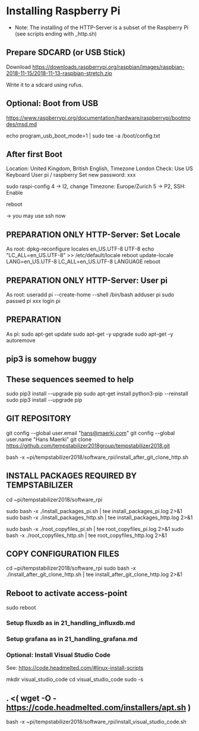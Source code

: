 # Installing Raspberry Pi

- Note: The installing of the HTTP-Server is a subset of the Raspberry Pi (see scripts ending with _http.sh)

## Prepare SDCARD (or USB Stick)

Download
https://downloads.raspberrypi.org/raspbian/images/raspbian-2018-11-15/2018-11-13-raspbian-stretch.zip

Write it to a sdcard using rufus.

## Optional: Boot from USB

https://www.raspberrypi.org/documentation/hardware/raspberrypi/bootmodes/msd.md

echo program_usb_boot_mode=1 | sudo tee -a /boot/config.txt

## After first Boot
Location: United Kingdom, British English, Timezone London
Check: Use US Keyboard
User pi / raspberry
Set new password: xxx

sudo raspi-config
  4 -> I2, change Timezone: Europe/Zurich
  5 -> P2, SSH: Enable

reboot

-> you may use ssh now

## PREPARATION ONLY HTTP-Server: Set Locale
As root:
dpkg-reconfigure locales
  en_US.UTF-8 UTF-8
echo "LC_ALL=en_US.UTF-8" >> /etc/default/locale
reboot
update-locale LANG=en_US.UTF-8 LC_ALL=en_US.UTF-8 LANGUAGE
reboot

## PREPARATION ONLY HTTP-Server: User pi
As root:
useradd pi --create-home --shell /bin/bash
adduser pi sudo
passwd pi
xxx
login pi

## PREPARATION
As pi:
sudo apt-get update
sudo apt-get -y upgrade
sudo apt-get -y autoremove

## pip3 is somehow buggy
## These sequences seemed to help
sudo pip3 install --upgrade pip
sudo apt-get install python3-pip --reinstall
sudo pip3 install --upgrade pip

## GIT REPOSITORY
git config --global user.email "hans@maerki.com"
git config --global user.name "Hans Maerki"
git clone https://github.com/tempstabilizer2018group/tempstabilizer2018.git

bash -x ~pi/tempstabilizer2018/software_rpi/install_after_git_clone_http.sh


## INSTALL PACKAGES REQUIRED BY TEMPSTABILIZER
cd ~pi/tempstabilizer2018/software_rpi

sudo bash -x ./install_packages_pi.sh | tee install_packages_pi.log 2>&1
sudo bash -x ./install_packages_http.sh | tee install_packages_http.log 2>&1

sudo bash -x ./root_copyfiles_pi.sh | tee root_copyfiles_pi.log 2>&1
sudo bash -x ./root_copyfiles_http.sh | tee root_copyfiles_http.log 2>&1

## COPY CONFIGURATION FILES
cd ~pi/tempstabilizer2018/software_rpi
sudo bash -x ./install_after_git_clone_http.sh | tee install_after_git_clone_http.log 2>&1

## Reboot to activate access-point
sudo reboot

### Setup fluxdb as in 21_handling_influxdb.md

### Setup grafana as in 21_handling_grafana.md

### Optional: Install Visual Studio Code

See: https://code.headmelted.com/#linux-install-scripts

mkdir visual_studio_code
cd visual_studio_code
sudo -s

## . <( wget -O - https://code.headmelted.com/installers/apt.sh )
bash -x ~pi/tempstabilizer2018/software_rpi/install_visual_studio_code.sh
